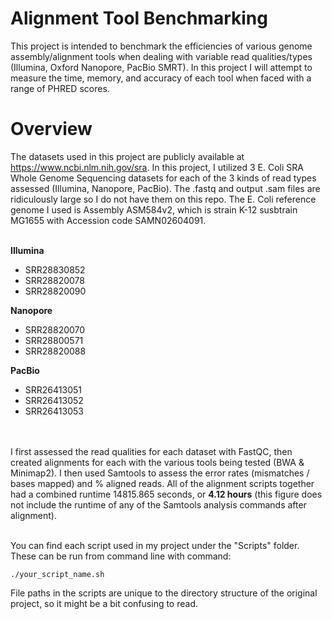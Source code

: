 ﻿# Alignment Tool Benchmarking

This project is intended to benchmark the efficiencies of various genome assembly/alignment tools when dealing with variable read qualities/types (Illumina, Oxford Nanopore, PacBio SMRT). In this project I will attempt to measure the time, memory, and accuracy of each tool when faced with a range of PHRED scores. 


# Overview

The datasets used in this project are publicly available at https://www.ncbi.nlm.nih.gov/sra. In this project, I utilized 3 E. Coli SRA Whole Genome Sequencing datasets for each of the 3 kinds of read types assessed (Illumina, Nanopore, PacBio). The .fastq and output .sam files are ridiculously large so I do not have them on this repo. The E. Coli reference genome I used is Assembly ASM584v2, which is strain K-12 susbtrain MG1655 with Accession code SAMN02604091. <br /><br />


**Illumina**
- SRR28830852
- SRR28820078
- SRR28820090

**Nanopore**
- SRR28820070
- SRR28800571
- SRR28820088

**PacBio**
- SRR26413051
- SRR26413052
- SRR26413053

<br /><br />
I first assessed the read qualities for each dataset with FastQC, then created alignments for each with the various tools being tested (BWA & Minimap2). I then used Samtools to assess the error rates (mismatches / bases mapped) and % aligned reads. All of the alignment scripts together had a combined runtime 14815.865 seconds, or **4.12 hours** (this figure does not include the runtime of any of the Samtools analysis commands after alignment).  <br /><br />

You can find each script used in my project under the "Scripts" folder. These can be run from command line with command:
```
./your_script_name.sh
```
File paths in the scripts are unique to the directory structure of the original project, so it might be a bit confusing to read.


